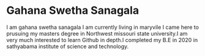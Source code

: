 # Gahana Swetha Sanagala
I am gahana swetha sanagala I am currently living in maryvile I came here to prusuing my masters degree in Northwest missouri state university.I am very much interested to learn Github in depth.I completed my B.E in 2020 in sathyabama institute of science and technology.